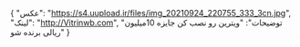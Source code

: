 {
  "عکس": "https://s4.uupload.ir/files/img_20210924_220755_333_3cn.jpg",
  "لینک": "http://Vitrinwb.com",
  "توضیحات": "ویترین رو نصب کن جایزه 10میلیون ریالی برنده شو"
}

